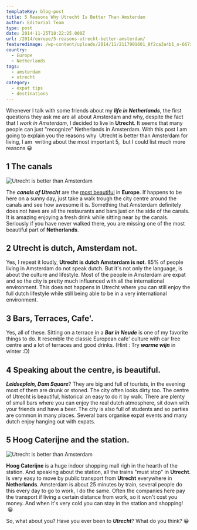 ```yaml
---
templateKey: blog-post
title: 5 Reasons Why Utrecht Is Better Than Amsterdam
author: Editorial Team
type: post
date: 2014-11-25T18:22:25.000Z
url: /2014/europe/5-reasons-utrecht-better-amsterdam/
featuredimage: /wp-content/uploads/2014/11/2117901601_8f2ca3a4b1_o-667x500.jpg
country:
  - Europe
  - Netherlands
tags:
  - amsterdam
  - utrecht
category:
  - expat tips
  - destinations
---
```


Whenever I talk with some friends about my _**life in Netherlands**_, the first questions they ask me are all about Amsterdam and why, despite the fact that I _work in Amsterdam_, I decided to live in **Utrecht**. It seems that many people can just "recognize" Netherlands in Amsterdam. With this post I am going to explain you the reasons why  Utrecht is better than Amsterdam for living, I am  writing about the most important 5,  but I could list much more reasons 😀

## 1 The canals

![Utrecht is better than Amsterdam](/img/uploads/2014/11/7804170274_315f39592a_z.jpg)

The _**canals of Utrecht**_ are the <a href="https://oranjeflamingo.wordpress.com/2014/04/11/europes-most-beautiful-canals-are-in-utrecht/"  target="_blank" rel="noopener noreferrer">most beautiful</a> in **Europe**. If happens to be here on a sunny day, just take a walk trough the city centre around the canals and see how awesome it is. Something that Amsterdam definitely does not have are all the restaurants and bars just on the side of the canals. It is amazing enjoying a fresh drink while sitting near by the canals. Seriously if you have never walked there, you are missing one of the most beautiful part of **Netherlands**.

## 2 Utrecht is dutch, Amsterdam not.

Yes, I repeat it loudly, **Utrecht is dutch Amsterdam is not**. 85% of people living in Amsterdam do not speak dutch. But it's not only the language, is about the culture and lifestyle. Most of the people in Amsterdam are expat and so the city is pretty much influenced with all the international environment. This does not happens in Utrecht where you can still enjoy the full dutch lifestyle while still being able to be in a very international environment.

## 3 Bars, Terraces, Cafe'.

Yes, all of these. Sitting on a terrace in a _**Bar in Neude**_ is one of my favorite things to do. It resemble the classic European cafe' culture with car free centre and a lot of terraces and good drinks. (Hint : Try **_warme wijn_** in winter :D)

## 4 Speaking about the centre, is beautiful.

_**Leidseplein, Dam Square**_? They are big and full of tourists, in the evening most of them are drunk or stoned. The city often looks dirty too. The centre of Utrecht is beautiful, historical an easy to do it by walk. There are plenty of small bars where you can enjoy the real dutch atmosphere, sit down with your friends and have a beer. The city is also full of students and so parties are common in many places. Several bars organise expat events and many dutch enjoy hanging out with expats.

## 5 Hoog Caterijne and the station.

![Utrecht is better than Amsterdam](/img/uploads/2014/11/10350172764_79cbe1c3ae_z.jpg)

**Hoog Caterijne** is a huge indoor shopping mall righ in the hearth of the station. And speaking about the station, all the trains "must stop" in **Utrecht**. Is very easy to move by public transport from **Utrecht** everywhere in **Netherlands**. Amsterdam is about 25 minutes by train, several people do this every day to go to work, I do the same. Often the companies here pay the transport if living a certain distance from work, so it won't cost you money. And when it's very cold you can stay in the station and shopping!  😀

So, what about you? Have you ever been to _**Utrecht**_? What do you think? 😀

